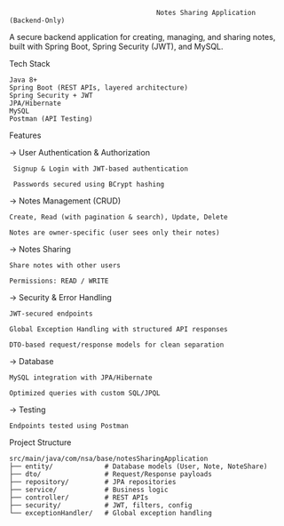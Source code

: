                                          Notes Sharing Application (Backend-Only)

A secure backend application for creating, managing, and sharing notes, built with Spring Boot, Spring Security (JWT), and MySQL.

Tech Stack

    Java 8+
    Spring Boot (REST APIs, layered architecture)
    Spring Security + JWT
    JPA/Hibernate
    MySQL
    Postman (API Testing)
		
      
Features

-> User Authentication & Authorization

     Signup & Login with JWT-based authentication

     Passwords secured using BCrypt hashing

-> Notes Management (CRUD)

    Create, Read (with pagination & search), Update, Delete

    Notes are owner-specific (user sees only their notes)

-> Notes Sharing

    Share notes with other users

    Permissions: READ / WRITE

-> Security & Error Handling

    JWT-secured endpoints

    Global Exception Handling with structured API responses

    DTO-based request/response models for clean separation

-> Database

    MySQL integration with JPA/Hibernate

    Optimized queries with custom SQL/JPQL

-> Testing

    Endpoints tested using Postman

Project Structure

    src/main/java/com/nsa/base/notesSharingApplication
    ├── entity/             # Database models (User, Note, NoteShare)
    ├── dto/                # Request/Response payloads
    ├── repository/         # JPA repositories
    ├── service/            # Business logic
    ├── controller/         # REST APIs
    ├── security/           # JWT, filters, config
    └── exceptionHandler/   # Global exception handling







